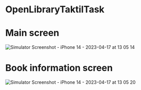 # OpenLibraryTaktilTask

# Main screen
![Simulator Screenshot - iPhone 14 - 2023-04-17 at 13 05 14](https://user-images.githubusercontent.com/66200306/232453915-8c873940-221e-4fa6-bafc-89d0a2e2d69d.png)
# Book information screen
![Simulator Screenshot - iPhone 14 - 2023-04-17 at 13 05 20](https://user-images.githubusercontent.com/66200306/232453931-c1a88283-59c4-487d-a42e-0fc82291b1e3.png)
